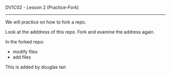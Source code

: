 DV1C02 - Lesson 2 (Practice-Fork)

-----------------------

We will practice on how to fork a repo. 

Look at the adddress of this repo. Fork and examine the address again. 

In the forked repo:

- modify files
- add files


This is added by douglas tan
